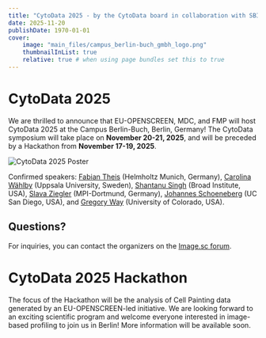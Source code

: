 ```yaml
---
title: "CytoData 2025 - by the CytoData board in collaboration with SBI2"
date: 2025-11-20
publishDate: 1970-01-01
cover:
    image: "main_files/campus_berlin-buch_gmbh_logo.png"
    thumbnailInList: true
    relative: true # when using page bundles set this to true
---
```


# CytoData 2025

We are thrilled to announce that EU-OPENSCREEN, MDC, and FMP will host CytoData 2025 at the Campus Berlin-Buch, Berlin, Germany! 
The CytoData symposium will take place on **November 20-21, 2025**, and will be preceded by a Hackathon from **November 17-19, 2025**.

![CytoData 2025 Poster](../../main_files/CytoData_Poster_2025.jpg)

Confirmed speakers: [Fabian Theis](https://www.helmholtz-munich.de/en/icb/pi/fabian-theis) (Helmholtz Munich, Germany), [Carolina Wählby](https://www.uu.se/en/contact-and-organisation/staff?query=N96-5999) (Uppsala University, Sweden), [Shantanu Singh](https://www.broadinstitute.org/bios/shantanu-singh) (Broad Institute, USA), [Slava Ziegler](https://www.mpi-dortmund.mpg.de/research/departments/chemical-biology/ziegler) (MPI-Dortmund, Germany), [Johannes Schoeneberg](https://pharmacology.ucsd.edu/faculty/department-faculty/johannes-schoneberg.html) (UC San Diego, USA), and [Gregory Way](https://som.cuanschutz.edu/Profiles/Faculty/Profile/36217) (University of Colorado, USA). 

## Questions?

For inquiries, you can contact the organizers on the [Image.sc forum](https://forum.image.sc/t/save-the-date-cytodata-2025/106014/1).

# CytoData 2025 Hackathon

The focus of the Hackathon will be the analysis of Cell Painting data generated by an EU-OPENSCREEN-led initiative. We are looking forward to an exciting scientific program and welcome everyone interested in image-based profiling to join us in Berlin! More information will be available soon. 